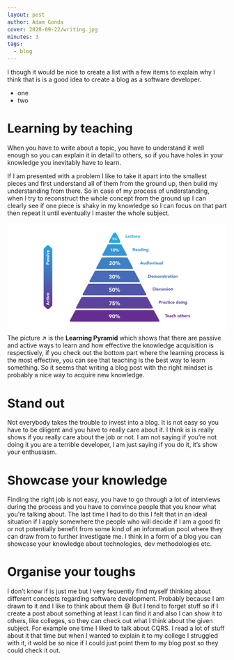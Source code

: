```yaml
---
layout: post
author: Adam Gonda
cover: 2020-09-22/writing.jpg
minutes: 3
tags:
  - blog
---
```

I though it would be nice to create a list with a few items to explain why I think that
is is a good idea to create a blog as a software developer.

- one
- two

# Learning by teaching
When you have to write about a topic, you have to understand it well enough so you can explain it in detail to others, so if you have holes in your knowledge you inevitably have to learn.

If I am presented with a problem I like to take it apart into the smallest pieces and first understand all of them from the ground up, then build my understanding from there.
So in case of my process of understanding, when I try to reconstruct the whole concept from the ground up I can clearly see if one piece is shaky in my knowledge so I can focus on that part then repeat it until eventually I master the whole subject.

![This is an image](/assets/images/2020-09-22/learning-pyramid.jpg)
The picture ↗️ is the **Learning Pyramid** which shows that there are passive and active ways to learn and how effective the knowledge acquisition is respectively, if you check out the bottom part where the learning process is the most effective, you can see that teaching is the best way to learn something. So it seems that writing a blog post with the right mindset is probably a nice way to acquire new knowledge.

# Stand out
Not everybody takes the trouble to invest into a blog. It is not easy so you have to be diligent and you have to really care about it. I think is is really shows if you really care about the job or not. I am not saying if you’re not doing it you are a terrible developer, I am just saying if you do it, it’s show your enthusiasm. 

# Showcase your knowledge
Finding the right job is not easy, you have to go through a lot of interviews during the process and you have to convince people that you know what you're talking about.
The last time I had to do this I felt that in an ideal situation if I apply somewhere the people who will decide if I am a good fit or not potentially benefit from some kind of an information pool where they can draw from to further investigate me.
I think in a form of a blog you can showcase your knowledge about technologies, dev methodologies etc.

# Organise your toughs
I don’t know if is just me but I very fequently find myself thinking about different concepts regarding software development. Probably because I am drawn to it and I like to think about them 😄
But I tend to forget stuff so if I create a post about something at least I can find it and also I can show it to others, like colleges, so they can check out what I think about the given subject. For example one time I liked to talk about CQRS. I read a lot of stuff about it that time but when I wanted to explain it to my college I struggled with it, it wold be so nice if I could just point them to my blog post so they could check it out.

